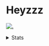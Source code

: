 # Heyzzz  

[![.](https://skillicons.dev/icons?i=js,ts,nextjs,nestjs,mongodb)](https://skillicons.dev)  

<details>
<summary>Stats</summary
<!--START_SECTION:waka-->

```txt
HTML         1 hr 37 mins    █████████▓░░░░░░░░░░░░░░░   38.17 %
JavaScript   59 mins         ██████░░░░░░░░░░░░░░░░░░░   23.45 %
Markdown     21 mins         ██░░░░░░░░░░░░░░░░░░░░░░░   08.46 %
CSS          16 mins         █▓░░░░░░░░░░░░░░░░░░░░░░░   06.53 %
JSON         14 mins         █▒░░░░░░░░░░░░░░░░░░░░░░░   05.86 %
```

<!--END_SECTION:waka-->
</details>
